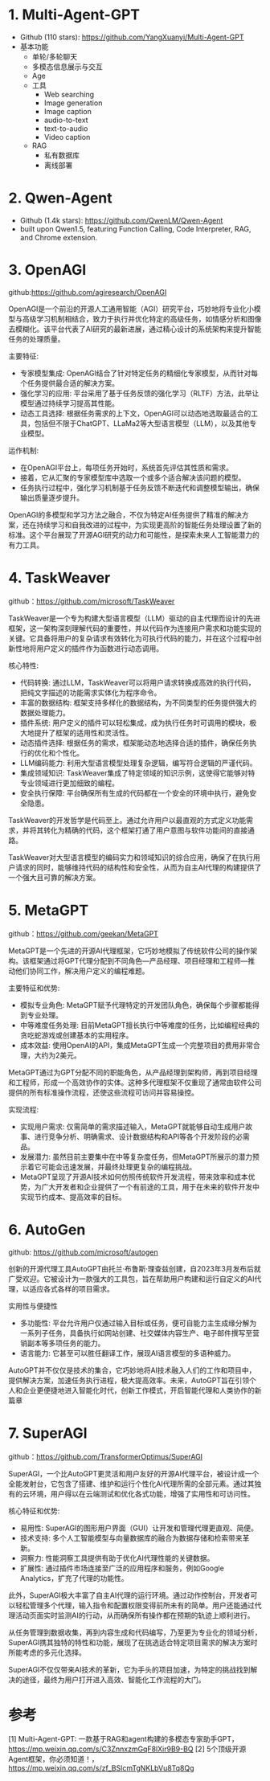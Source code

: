 # 1. Multi-Agent-GPT
   - Github (110 stars): https://github.com/YangXuanyi/Multi-Agent-GPT
   - 基本功能
     - 单轮/多轮聊天
     - 多模态信息展示与交互
     - Age
     - 工具
       - Web searching  
       - Image generation
       - Image caption
       - audio-to-text
       - text-to-audio
       - Video caption
     - RAG 
       - 私有数据库
       - 离线部署

# 2. Qwen-Agent
   - Github (1.4k stars): https://github.com/QwenLM/Qwen-Agent
   - built upon Qwen1.5, featuring Function Calling, Code Interpreter, RAG, and Chrome extension.

# 3. OpenAGI

github:https://github.com/agiresearch/OpenAGI

OpenAGI是一个前沿的开源人工通用智能（AGI）研究平台，巧妙地将专业化小模型与高级学习机制相结合，致力于执行并优化特定的高级任务，如情感分析和图像去模糊化。该平台代表了AI研究的最新进展，通过精心设计的系统架构来提升智能任务的处理质量。

主要特征:
- 专家模型集成: OpenAGI结合了针对特定任务的精细化专家模型，从而针对每个任务提供最合适的解决方案。
- 强化学习的应用: 平台采用了基于任务反馈的强化学习（RLTF）方法，此举让模型通过持续学习提高其性能。
- 动态工具选择: 根据任务需求的上下文，OpenAGI可以动态地选取最适合的工具，包括但不限于ChatGPT、LLaMa2等大型语言模型（LLM），以及其他专业模型。

运作机制:
- 在OpenAGI平台上，每项任务开始时，系统首先评估其性质和需求。
- 接着，它从汇聚的专家模型库中选取一个或多个适合解决该问题的模型。
- 任务执行过程中，强化学习机制基于任务反馈不断迭代和调整模型输出，确保输出质量逐步提升。

OpenAGI的多模型和学习方法之融合，不仅为特定AI任务提供了精准的解决方案，还在持续学习和自我改进的过程中，为实现更高阶的智能任务处理设置了新的标准。这个平台展现了开源AGI研究的动力和可能性，是探索未来人工智能潜力的有力工具。

# 4. TaskWeaver

github：https://github.com/microsoft/TaskWeaver

TaskWeaver是一个专为构建大型语言模型（LLM）驱动的自主代理而设计的先进框架，这一架构深刻理解代码的重要性，并以代码作为连接用户需求和功能实现的关键。它具备将用户的复杂请求有效转化为可执行代码的能力，并在这个过程中创新性地将用户定义的插件作为函数进行动态调用。

核心特性:
- 代码转换: 通过LLM，TaskWeaver可以将用户请求转换成高效的执行代码，把纯文字描述的功能需求实体化为程序命令。
- 丰富的数据结构: 框架支持多样化的数据结构，为不同类型的任务提供强大的数据处理能力。
- 插件系统: 用户定义的插件可以轻松集成，成为执行任务时可调用的模块，极大地提升了框架的适用性和灵活性。
- 动态插件选择: 根据任务的需求，框架能动态地选择合适的插件，确保任务执行的优化和个性化。
- LLM编码能力: 利用大型语言模型处理复杂逻辑，编写符合逻辑的严谨代码。
- 集成领域知识: TaskWeaver集成了特定领域的知识示例，这使得它能够对特专业领域进行更加细致的编程。
- 安全执行保障: 平台确保所有生成的代码都在一个安全的环境中执行，避免安全隐患。

TaskWeaver的开发哲学是代码至上。通过允许用户以最直观的方式定义功能需求，并将其转化为精确的代码，这个框架打通了用户意图与软件功能间的直接通路。

TaskWeaver对大型语言模型的编码实力和领域知识的综合应用，确保了在执行用户请求的同时，能够维持代码的结构性和安全性，从而为自主AI代理的构建提供了一个强大且可靠的解决方案。

# 5. MetaGPT

github：https://github.com/geekan/MetaGPT

MetaGPT是一个先进的开源AI代理框架，它巧妙地模拟了传统软件公司的操作架构。该框架通过将GPT代理分配到不同角色—产品经理、项目经理和工程师—推动他们协同工作，解决用户定义的编程难题。

主要特征和优势:
- 模拟专业角色: MetaGPT赋予代理特定的开发团队角色，确保每个步骤都能得到专业处理。
- 中等难度任务处理: 目前MetaGPT擅长执行中等难度的任务，比如编程经典的贪吃蛇游戏或创建基本的实用程序。
- 成本效益: 使用OpenAI的API，集成MetaGPT生成一个完整项目的费用非常合理，大约为2美元。

MetaGPT通过为GPT分配不同的职能角色，从产品经理到架构师，再到项目经理和工程师，形成一个高效协作的实体。这种多代理框架不仅重现了通常由软件公司提供的所有标准操作流程，还使这些流程可访问并容易操控。

实现流程:
- 实现用户需求: 仅需简单的需求描述输入，MetaGPT就能够自动生成用户故事、进行竞争分析、明确需求、设计数据结构和API等各个开发阶段的必需品。
- 发展潜力: 虽然目前主要集中在中等复杂度任务，但MetaGPT所展示的潜力预示着它可能会迅速发展，并最终处理更复杂的编程挑战。
- MetaGPT呈现了开源AI技术如何仿照传统软件开发流程，带来效率和成本优势，为广大开发者和企业提供了一个有前途的工具，用于在未来的软件开发中实现节约成本、提高效率的目标。

# 6. AutoGen

github: https://github.com/microsoft/autogen

创新的开源代理工具AutoGPT由托兰·布鲁斯·理查兹创建，自2023年3月发布后就广受欢迎。它被设计为一款强大的工具包，旨在帮助用户构建和运行自定义的AI代理，以适应各式各样的项目需求。

实用性与便捷性

- 多功能性: 平台允许用户仅通过输入目标或任务，便可自能力主生成缘分解为一系列子任务，具备执行如网站创建、社交媒体内容生产、电子邮件撰写至营销副本等多项任务的能力。
- 语言能力: 它甚至可以胜任翻译工作，展现AI语言模型的多语种威力。

AutoGPT并不仅仅是技术的集合，它巧妙地将AI技术融入人们的工作和项目中，提供解决方案，加速任务执行进程，极大提高效率。未来，AutoGPT旨在引领个人和企业更便捷地进入智能化时代，创新工作模式，开启智能代理和人类协作的新篇章

# 7. SuperAGI

github：https://github.com/TransformerOptimus/SuperAGI

SuperAGI，一个比AutoGPT更灵活和用户友好的开源AI代理平台，被设计成一个全能发射台，它包含了搭建、维护和运行个性化AI代理所需的全部元素。通过其独有的云环境，用户得以在云端测试和优化各式功能，增强了实用性和可访问性。

核心特征和优势:
- 易用性: SuperAGI的图形用户界面（GUI）让开发和管理代理更直观、简便。
- 技术支持: 多个人工智能模型与向量数据库的融合为数据存储和检索带来革新。
- 洞察力: 性能洞察工具提供有助于优化AI代理性能的关键数据。
- 扩展性: 通过插件市场连接至广泛的应用程序和服务，例如Google Analytics，扩充了代理的功能性。

此外，SuperAGI极大丰富了自主AI代理的运行环境。通过动作控制台，开发者可以轻松管理多个代理，输入指令和配置权限变得前所未有的简单。用户还能通过代理活动页面实时监测AI的行动，从而确保所有操作都在预期的轨迹上顺利进行。

从任务管理到数据收集，再到内容生成和代码编写，乃至更为专业化的领域分析，SuperAGI携其独特的特性和功能，展现了在挑选适合特定项目需求的解决方案时所能考虑的多元化选择。

SuperAGI不仅仅带来AI技术的革新，它为手头的项目加速，为特定的挑战找到解决的途径，最终为用户打开进入高效、智能化工作流程的大门。

# 参考

[1] Multi-Agent-GPT: 一款基于RAG和agent构建的多模态专家助手GPT，https://mp.weixin.qq.com/s/C3ZnnxzmGqF8lXir9B9-BQ
[2] 5个顶级开源Agent框架，你必须知道！，https://mp.weixin.qq.com/s/zf_BSlcmTgNKLbVu8Tq8Qg
